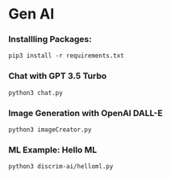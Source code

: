 # Gen AI

### Installling Packages:
```
pip3 install -r requirements.txt
```

### Chat with GPT 3.5 Turbo
```
python3 chat.py
```

### Image Generation with OpenAI DALL-E
```
python3 imageCreator.py
```

### ML Example: Hello ML   
```
python3 discrim-ai/helloml.py
```

